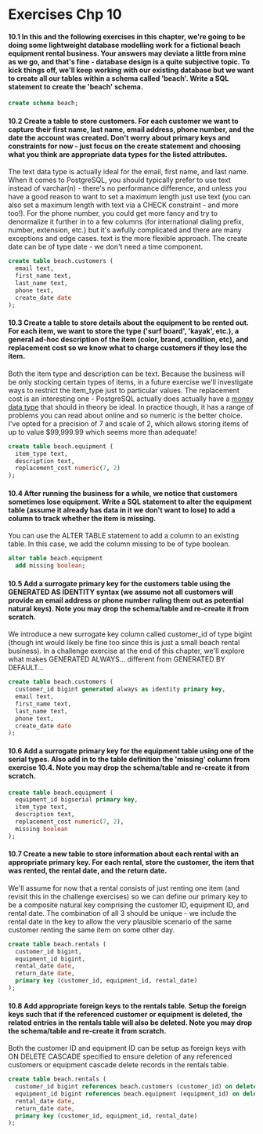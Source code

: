 # Exercises Chp 10

#### 10.1 In this and the following exercises in this chapter, we're going to be doing some lightweight database modelling work for a fictional beach equipment rental business. Your answers may deviate a little from mine as we go, and that's fine - database design is a quite subjective topic. To kick things off, we'll keep working with our existing database but we want to create all our tables within a schema called 'beach'. Write a SQL statement to create the 'beach' schema.

```sql
create schema beach;
```

#### 10.2 Create a table to store customers. For each customer we want to capture their first name, last name, email address, phone number, and the date the account was created. Don't worry about primary keys and constraints for now - just focus on the create statement and choosing what you think are appropriate data types for the listed attributes.

The text data type is actually ideal for the email, first name, and last name. When it comes to PostgreSQL, you should typically prefer to use text instead of varchar(n) - there's no performance difference, and unless you have a good reason to want to set a maximum length just use text (you can also set a maximum length with text via a CHECK constraint - and more too!). For the phone number, you could get more fancy and try to denormalize it further in to a few columns (for international dialing prefix, number, extension, etc.) but it's awfully complicated and there are many exceptions and edge cases. text is the more flexible approach. The create date can be of type date - we don't need a time component. 

```sql
create table beach.customers (
  email text,
  first_name text,
  last_name text,
  phone text,
  create_date date
);
```

#### 10.3 Create a table to store details about the equipment to be rented out. For each item, we want to store the type ('surf board', 'kayak', etc.), a general ad-hoc description of the item (color, brand, condition, etc), and replacement cost so we know what to charge customers if they lose the item.

Both the item type and description can be text. Because the business will be only stocking certain types of items, in a future exercise we'll investigate ways to restrict the item_type just to particular values. The replacement cost is an interesting one - PostgreSQL actually does actually have a [money data type](https://www.postgresql.org/docs/current/datatype-money.html) that should in theory be ideal. In practice though, it has a range of problems you can read about online and so numeric is the better choice. I've opted for a precision of 7 and scale of 2, which allows storing items of up to value $99,999.99 which seems more than adequate! 

```sql
create table beach.equipment (
  item_type text,
  description text,
  replacement_cost numeric(7, 2)
);
```

#### 10.4 After running the business for a while, we notice that customers sometimes lose equipment. Write a SQL statement to alter the equipment table (assume it already has data in it we don't want to lose) to add a column to track whether the item is missing.

You can use the ALTER TABLE statement to add a column to an existing table. In this case, we add the column missing to be of type boolean. 

```sql
alter table beach.equipment
  add missing boolean;
```

#### 10.5 Add a surrogate primary key for the customers table using the GENERATED AS IDENTITY syntax (we assume not all customers will provide an email address or phone number ruling them out as potential natural keys). Note you may drop the schema/table and re-create it from scratch.

We introduce a new surrogate key column called customer_id of type bigint (though int would likely be fine too since this is just a small beach rental business). In a challenge exercise at the end of this chapter, we'll explore what makes GENERATED ALWAYS... different from GENERATED BY DEFAULT... 

```sql
create table beach.customers (
  customer_id bigint generated always as identity primary key,
  email text,
  first_name text,
  last_name text,
  phone text,
  create_date date
);
```

#### 10.6 Add a surrogate primary key for the equipment table using one of the serial types. Also add in to the table definition the 'missing' column from exercise 10.4. Note you may drop the schema/table and re-create it from scratch.

```sql
create table beach.equipment (
  equipment_id bigserial primary key,
  item_type text,
  description text,
  replacement_cost numeric(7, 2),
  missing boolean
);
```

#### 10.7 Create a new table to store information about each rental with an appropriate primary key. For each rental, store the customer, the item that was rented, the rental date, and the return date.

We'll assume for now that a rental consists of just renting one item (and revisit this in the challenge exercises) so we can define our primary key to be a composite natural key comprising the customer ID, equipment ID, and rental date. The combination of all 3 should be unique - we include the rental date in the key to allow the very plausible scenario of the same customer renting the same item on some other day. 

```sql
create table beach.rentals (
  customer_id bigint,
  equipment_id bigint,
  rental_date date,
  return_date date,
  primary key (customer_id, equipment_id, rental_date)
);
```

#### 10.8 Add appropriate foreign keys to the rentals table. Setup the foreign keys such that if the referenced customer or equipment is deleted, the related entries in the rentals table will also be deleted. Note you may drop the schema/table and re-create it from scratch.

Both the customer ID and equipment ID can be setup as foreign keys with ON DELETE CASCADE specified to ensure deletion of any referenced customers or equipment cascade delete records in the rentals table. 

```sql
create table beach.rentals (
  customer_id bigint references beach.customers (customer_id) on delete cascade,
  equipment_id bigint references beach.equipment (equipment_id) on delete cascade,
  rental_date date,
  return_date date,
  primary key (customer_id, equipment_id, rental_date)
);
```

#### 

```sql

```

#### 

```sql

```

#### 

```sql

```

#### 

```sql

```

#### 

```sql

```

#### 

```sql

```
